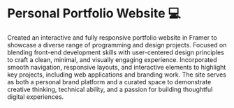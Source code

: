 # Personal Portfolio Website 💻

Created an interactive and fully responsive portfolio website in Framer to showcase a diverse range of programming and design projects. Focused on blending front-end development skills with user-centered design principles to craft a clean, minimal, and visually engaging experience. Incorporated smooth navigation, responsive layouts, and interactive elements to highlight key projects, including web applications and branding work. The site serves as both a personal brand platform and a curated space to demonstrate creative thinking, technical ability, and a passion for building thoughtful digital experiences.
